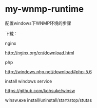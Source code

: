 # my-wnmp-runtime
配置windows下WNMP环境的步骤

下载：

nginx

http://nginx.org/en/download.html

php

http://windows.php.net/download#php-5.6

install windows service 

https://github.com/kohsuke/winsw

winsw.exe install/uninstall/start/stop/stutas

